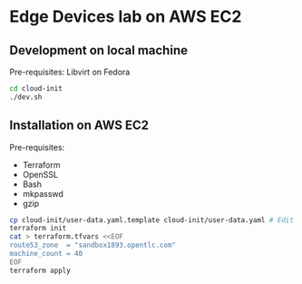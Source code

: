 # Edge Devices lab on AWS EC2

## Development on local machine

Pre-requisites: Libvirt on Fedora

```sh
cd cloud-init
./dev.sh
```

## Installation on AWS EC2

Pre-requisites:

- Terraform
- OpenSSL
- Bash
- mkpasswd
- gzip

```sh
cp cloud-init/user-data.yaml.template cloud-init/user-data.yaml # Edit the file to fill out the placeholders
terraform init
cat > terraform.tfvars <<EOF
route53_zone  = "sandbox1893.opentlc.com"
machine_count = 40
EOF
terraform apply
```
